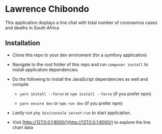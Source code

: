 # Lawrence Chibondo

This application displays a line chat with total number of coronavirus cases and deaths in South Africa 

## Installation

- Clone this repo to your dev enviroment (for a symfony application)

- Navigate to the root folder of this repo and run `composer install` to install application dependencies

- Do the following to install the JavaScript dependencies as well and compile

	* `yarn install --force` or `npm install --force` (if you prefer npm)
 
 	* `yarn encore dev` or `npm run dev` (if you prefer npm)

- Lastly run `php bin/console server:run` to start application.

- Visit [http://127.0.0.1:8000/](http://127.0.0.1:8000/) to explore the line chart data